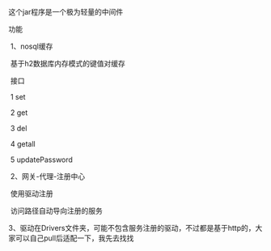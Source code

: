 这个jar程序是一个极为轻量的中间件

功能

​	1、nosql缓存

​		基于h2数据库内存模式的键值对缓存

​			接口

​				1 set

​				2 get

​				3 del

​				4 getall

​				5 updatePassword

​	2、网关-代理-注册中心

​		使用驱动注册

​		访问路径自动导向注册的服务

3、驱动在Drivers文件夹，可能不包含服务注册的驱动，不过都是基于http的，大家可以自己pull后适配一下，我先去找找